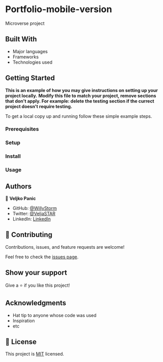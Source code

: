# Portfolio-mobile-version
Microverse project

## Built With

- Major languages
- Frameworks
- Technologies used


## Getting Started

**This is an example of how you may give instructions on setting up your project locally.**
**Modify this file to match your project, remove sections that don't apply. For example: delete the testing section if the currect project doesn't require testing.**


To get a local copy up and running follow these simple example steps.

### Prerequisites

### Setup

### Install

### Usage

## Authors

👤 **Veljko Panic**

- GitHub: [@WillyStorm](https://github.com/WillyStorm)
- Twitter: [@VeljaSTAR](https://twitter.com/VeljaSTAR)
- LinkedIn: [LinkedIn](https://www.linkedin.com/in/veljko-panic-437b12231/)


## 🤝 Contributing

Contributions, issues, and feature requests are welcome!

Feel free to check the [issues page](../../issues/).

## Show your support

Give a ⭐️ if you like this project!

## Acknowledgments

- Hat tip to anyone whose code was used
- Inspiration
- etc

## 📝 License

This project is [MIT](./MIT.md) licensed.

